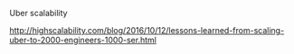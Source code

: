 Uber scalability

http://highscalability.com/blog/2016/10/12/lessons-learned-from-scaling-uber-to-2000-engineers-1000-ser.html
